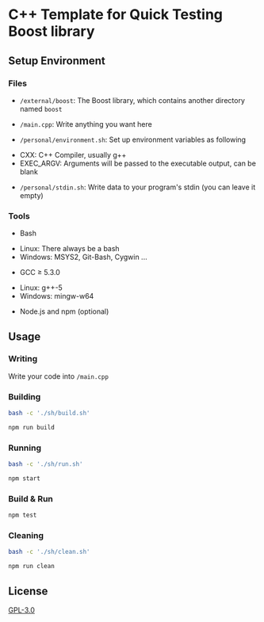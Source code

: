 # C++ Template for Quick Testing Boost library

## Setup Environment

### Files

 * `/external/boost`: The Boost library, which contains another directory named `boost`

 * `/main.cpp`: Write anything you want here

 * `/personal/environment.sh`: Set up environment variables as following
  - CXX: C++ Compiler, usually g++
  - EXEC_ARGV: Arguments will be passed to the executable output, can be blank

 * `/personal/stdin.sh`: Write data to your program's stdin (you can leave it empty)

### Tools

 * Bash
  - Linux: There always be a bash
  - Windows: MSYS2, Git-Bash, Cygwin ...

 * GCC ≥ 5.3.0
  - Linux: g++-5
  - Windows: mingw-w64

 * Node.js and npm (optional)

## Usage

### Writing

Write your code into `/main.cpp`

### Building

```bash
bash -c './sh/build.sh'
```

```bash
npm run build
```

### Running

```bash
bash -c './sh/run.sh'
```

```bash
npm start
```

### Build & Run

```bash
npm test
```

### Cleaning

```bash
bash -c './sh/clean.sh'
```

```bash
npm run clean
```

## License

[GPL-3.0](./LICENSE)
